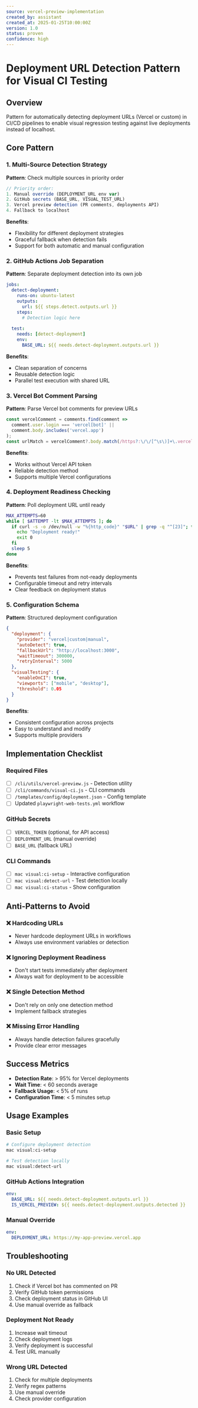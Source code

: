 ```yaml
---
source: vercel-preview-implementation
created_by: assistant
created_at: 2025-01-25T10:00:00Z
version: 1.0
status: proven
confidence: high
---
```


# Deployment URL Detection Pattern for Visual CI Testing

## Overview
Pattern for automatically detecting deployment URLs (Vercel or custom) in CI/CD pipelines to enable visual regression testing against live deployments instead of localhost.

## Core Pattern

### 1. Multi-Source Detection Strategy
**Pattern**: Check multiple sources in priority order
```javascript
// Priority order:
1. Manual override (DEPLOYMENT_URL env var)
2. GitHub secrets (BASE_URL, VISUAL_TEST_URL)
3. Vercel preview detection (PR comments, deployments API)
4. Fallback to localhost
```

**Benefits**:
- Flexibility for different deployment strategies
- Graceful fallback when detection fails
- Support for both automatic and manual configuration

### 2. GitHub Actions Job Separation
**Pattern**: Separate deployment detection into its own job
```yaml
jobs:
  detect-deployment:
    runs-on: ubuntu-latest
    outputs:
      url: ${{ steps.detect.outputs.url }}
    steps:
      # Detection logic here
  
  test:
    needs: [detect-deployment]
    env:
      BASE_URL: ${{ needs.detect-deployment.outputs.url }}
```

**Benefits**:
- Clean separation of concerns
- Reusable detection logic
- Parallel test execution with shared URL

### 3. Vercel Bot Comment Parsing
**Pattern**: Parse Vercel bot comments for preview URLs
```javascript
const vercelComment = comments.find(comment => 
  comment.user.login === 'vercel[bot]' ||
  comment.body.includes('vercel.app')
);
const urlMatch = vercelComment?.body.match(/https?:\/\/[^\s\)]+\.vercel\.app/);
```

**Benefits**:
- Works without Vercel API token
- Reliable detection method
- Supports multiple Vercel configurations

### 4. Deployment Readiness Checking
**Pattern**: Poll deployment URL until ready
```bash
MAX_ATTEMPTS=60
while [ $ATTEMPT -lt $MAX_ATTEMPTS ]; do
  if curl -s -o /dev/null -w "%{http_code}" "$URL" | grep -q "^[23]"; then
    echo "Deployment ready!"
    exit 0
  fi
  sleep 5
done
```

**Benefits**:
- Prevents test failures from not-ready deployments
- Configurable timeout and retry intervals
- Clear feedback on deployment status

### 5. Configuration Schema
**Pattern**: Structured deployment configuration
```json
{
  "deployment": {
    "provider": "vercel|custom|manual",
    "autoDetect": true,
    "fallbackUrl": "http://localhost:3000",
    "waitTimeout": 300000,
    "retryInterval": 5000
  },
  "visualTesting": {
    "enableOnCI": true,
    "viewports": ["mobile", "desktop"],
    "threshold": 0.05
  }
}
```

**Benefits**:
- Consistent configuration across projects
- Easy to understand and modify
- Supports multiple providers

## Implementation Checklist

### Required Files
- [ ] `/cli/utils/vercel-preview.js` - Detection utility
- [ ] `/cli/commands/visual-ci.js` - CLI commands
- [ ] `/templates/config/deployment.json` - Config template
- [ ] Updated `playwright-web-tests.yml` workflow

### GitHub Secrets
- [ ] `VERCEL_TOKEN` (optional, for API access)
- [ ] `DEPLOYMENT_URL` (manual override)
- [ ] `BASE_URL` (fallback URL)

### CLI Commands
- [ ] `mac visual:ci-setup` - Interactive configuration
- [ ] `mac visual:detect-url` - Test detection locally
- [ ] `mac visual:ci-status` - Show configuration

## Anti-Patterns to Avoid

### ❌ Hardcoding URLs
- Never hardcode deployment URLs in workflows
- Always use environment variables or detection

### ❌ Ignoring Deployment Readiness
- Don't start tests immediately after deployment
- Always wait for deployment to be accessible

### ❌ Single Detection Method
- Don't rely on only one detection method
- Implement fallback strategies

### ❌ Missing Error Handling
- Always handle detection failures gracefully
- Provide clear error messages

## Success Metrics

- **Detection Rate**: > 95% for Vercel deployments
- **Wait Time**: < 60 seconds average
- **Fallback Usage**: < 5% of runs
- **Configuration Time**: < 5 minutes setup

## Usage Examples

### Basic Setup
```bash
# Configure deployment detection
mac visual:ci-setup

# Test detection locally
mac visual:detect-url
```

### GitHub Actions Integration
```yaml
env:
  BASE_URL: ${{ needs.detect-deployment.outputs.url }}
  IS_VERCEL_PREVIEW: ${{ needs.detect-deployment.outputs.detected }}
```

### Manual Override
```yaml
env:
  DEPLOYMENT_URL: https://my-app-preview.vercel.app
```

## Troubleshooting

### No URL Detected
1. Check if Vercel bot has commented on PR
2. Verify GitHub token permissions
3. Check deployment status in GitHub UI
4. Use manual override as fallback

### Deployment Not Ready
1. Increase wait timeout
2. Check deployment logs
3. Verify deployment is successful
4. Test URL manually

### Wrong URL Detected
1. Check for multiple deployments
2. Verify regex patterns
3. Use manual override
4. Check provider configuration